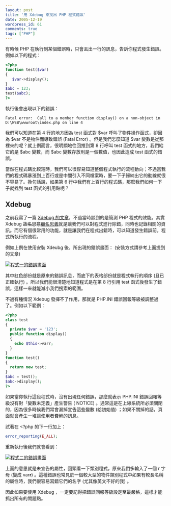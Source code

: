 ```yaml
---
layout: post
title: '用 Xdebug 來找出 PHP 程式錯誤'
date: 2005-12-19
wordpress_id: 61
comments: true
tags: ["PHP"]
---
```


有時候 PHP 在執行到某個錯誤時，只會丟出一行的訊息，告訴你程式發生錯誤。 例如以下的程式：

```php
<?php
function test($var)
{
   $var->display();
}
$abc = 123;
test($abc);
?>

```

執行後會出現以下的錯誤：

```
Fatal error:  Call to a member function display() on a non-object in D:\WEB\wwwroot\index.php on line 4

```

我們可以知道在第 4 行的地方因為 test 函式對 $var 呼叫了物件操作函式，卻因為 $var 不是物件而導致錯誤 (Fatal Error) 。但是我們怎麼知道 $var 變數是從那裡來的呢？就上例而言，很明顯地往回推到第 8 行呼叫 test 函式的地方，我們給它的是 $abc 變數，而 $abc 變數存放則是一個數值，也因此造成 test 函式的錯誤。

當然在程式碼比較短時，我們可以很容易知道整個程式執行的流程動向；不過當我們的程式碼暴漲到上百行或是中間引入不同檔案時，要一下子歸納出它的動線就很不容易了。換句話說，如果第 6 行中我們有上百行的程式碼，那麼我們如何一下子就找到 test 函式的引用點呢？

<!--more-->

## Xdebug

之前我寫了一篇 [Xdebug 的文章](http://www.jaceju.net/blog/archives/21)，不過當時談到的是簡測 PHP 程式的效能。其實 Xdebug <del>故名思意</del>[顧名思義](http://140.111.34.46/chengyu/)就是讓我們可以對程式進行除錯，同時也記錄相關的資訊。而它有個很常用的功能，就是讓我們在程式出錯時，可以知道發生錯誤前，程式所執行的流程。

例如上例在使用安裝 Xdeubg 後，所出現的錯誤畫面： (安裝方式請參考上面提到的文章)

[![程式一的錯誤畫面](//www.jaceju.net/resources/xdebug_debug/001.png)](//www.jaceju.net/resources/xdebug_debug/001.png)

其中紅色部份就是原來的錯誤訊息，而底下的表格部份就是程式執行的順序 (且已正確執行) 。所以我們能很清楚地知道程式是在第 8 行引用 test 函式後發生了錯誤，這樣一來就能減小我們搜索的範圍。

不過有種情況 Xdebug 發揮不了作用，那就是 PHP.INI 錯誤回報等級被調整過了。例如以下範例：

```php
<?php
class test
{
  private $var = '123';
  public function display()
  {
    echo $this->varr;
  }
}
function test()
{
  return new test;
}
$abc = test();
$abc->display();
?>

```

如果當你執行這段程式時，沒有出現任何錯誤，那麼就表示 PHP.INI 錯誤回報等級沒有對「變數未定義」產生警告 (&nbsp;NOTICE) 。通常這是在上線系統所必須關閉的，因為很多時候我們常會漏掉宣告這些變數 (給初始值) ；如果不關掉的話，頁面就會產生一堆讓使用者費解的訊息。

試著在 <?php 的下一行加上：

```php
error_reporting(E_ALL);

```

重新執行後我們就會看到：

[![程式二的錯誤畫面](//www.jaceju.net/resources/xdebug_debug/002.png)](//www.jaceju.net/resources/xdebug_debug/002.png)

上面的意思就是未宣告的屬性，回頭看一下類別程式，原來我們多輸入了一個 r 字母 (變成 var<strong>r</strong>) 。這種錯誤也常見於一個較大型的物件類別程式中如果有較長名稱的屬性時，我們很容易寫錯它們的名字 (尤其像英文不好的我) 。

因此如果要使用 Xdebug ，一定要記得把錯誤回報等級設定至最嚴格，這樣才能抓出所有的問題點。
